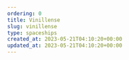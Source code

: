 ```yaml
---
ordering: 0
title: Vinillense
slug: vinillense
type: spaceships
created_at: 2023-05-21T04:10:20+00:00
updated_at: 2023-05-21T04:10:20+00:00
---
```

